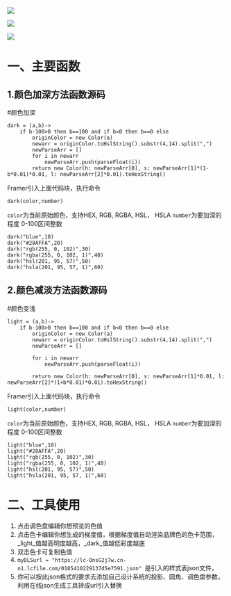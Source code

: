 ![](http://sjnk88.com/wp-content/uploads/2019/08/DLS01.gif)

![](http://sjnk88.com/wp-content/uploads/2019/08/DLS01.gif)

![](http://sjnk88.com/wp-content/uploads/2019/08/DLS02.gif)


# 一、主要函数





## 1.颜色加深方法函数源码

#颜色加深

```
dark = (a,b)->
	if b-100>0 then b==100 and if b<0 then b==0 else
		originColor = new Color(a)
		newarr = originColor.toHslString().substr(4,14).split(",")
		newParseArr = []
		for i in newarr
			newParseArr.push(parseFloat(i))
		return new Color(h: newParseArr[0], s: newParseArr[1]*(1-b*0.01)*0.01, l: newParseArr[2]*0.01).toHexString()
```

Framer引入上面代码块，执行命令

`dark(color,number)`

`color`为当前原始颜色，支持HEX, RGB, RGBA, HSL， HSLA
`number`为要加深的程度  0-100区间整数

```
dark("blue",10)
dark("#28AFFA",20)
dark("rgb(255, 0, 102)",30)
dark("rgba(255, 0, 102, 1)",40)
dark("hsl(201, 95, 57)",50)
dark("hsla(201, 95, 57, 1)",60)
```





## 2.颜色减淡方法函数源码

#颜色变浅

```
light = (a,b)->
	if b-100>0 then b==100 and if b<0 then b==0 else
		originColor = new Color(a)
		newarr = originColor.toHslString().substr(4,14).split(",")
		newParseArr = []
		
		for i in newarr
			newParseArr.push(parseFloat(i))
		
		return new Color(h: newParseArr[0], s: newParseArr[1]*0.01, l: newParseArr[2]*(1+b*0.01)*0.01).toHexString()
```


Framer引入上面代码块，执行命令

`light(color,number)`

`color`为当前原始颜色，支持HEX, RGB, RGBA, HSL， HSLA
`number`为要加深的程度  0-100区间整数


```
light("blue",10)
light("#28AFFA",20)
light("rgb(255, 0, 102)",30)
light("rgba(255, 0, 102, 1)",40)
light("hsl(201, 95, 57)",50)
light("hsla(201, 95, 57, 1)",60)
```





# 二、工具使用

1. 点击调色盘编辑你想预览的色值
2. 点击色卡编辑你想生成的梯度值，根据梯度值自动渲染品牌色的色卡范围，_light_值越高明度越高，_dark_值越低彩度越底
3. 双击色卡可复制色值
4. `myDLSurl = "https://lc-OnsG2j7w.cn-n1.lcfile.com/0185410229137d5e7591.json" `是引入的样式表json文件，
5. 你可以按此json格式的要求去添加自己设计系统的投影、圆角、调色盘参数，利用在线json生成工具转成url引入替换



